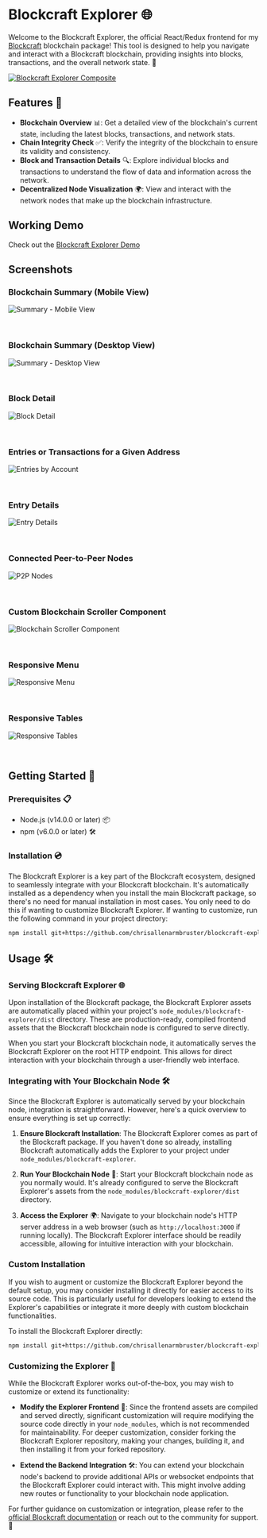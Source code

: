 # Blockcraft Explorer 🌐

Welcome to the Blockcraft Explorer, the official React/Redux frontend for my [Blockcraft](https://github.com/chrisallenarmbruster/blockcraft) blockchain package! This tool is designed to help you navigate and interact with a Blockcraft blockchain, providing insights into blocks, transactions, and the overall network state. 🚀
<br>

[![Blockcraft Explorer Composite](/public/images/screenshots/composite.png)](https://node1.blockcraft.rev4labs.com)

## Features 🌟

- **Blockchain Overview** 📊: Get a detailed view of the blockchain's current state, including the latest blocks, transactions, and network stats.
- **Chain Integrity Check** ✅: Verify the integrity of the blockchain to ensure its validity and consistency.
- **Block and Transaction Details** 🔍: Explore individual blocks and transactions to understand the flow of data and information across the network.
- **Decentralized Node Visualization** 🌍: View and interact with the network nodes that make up the blockchain infrastructure.

## Working Demo

Check out the [Blockcraft Explorer Demo](https://node1.blockcraft.rev4labs.com)

## Screenshots

### Blockchain Summary (Mobile View)

![Summary - Mobile View](/public/images/screenshots/home-sm-frame.png)

<br>

### Blockchain Summary (Desktop View)

![Summary - Desktop View](/public/images/screenshots/summary.png)

<br>

### Block Detail

![Block Detail](/public/images/screenshots/block-detail.png)

<br>

### Entries or Transactions for a Given Address

![Entries by Account](/public/images/screenshots/entries.png)

<br>

### Entry Details

![Entry Details](/public/images/screenshots/entry-details.png)

<br>

### Connected Peer-to-Peer Nodes

![P2P Nodes](/public/images/screenshots/nodes-sm.png)

<br>

### Custom Blockchain Scroller Component

![Blockchain Scroller Component](/public/images/screenshots/block-scroller.gif)

<br>

### Responsive Menu

![Responsive Menu](/public/images/screenshots/off-canvas-menu.gif)

<br>

### Responsive Tables

![Responsive Tables](/public/images/screenshots/responsive-table.gif)

<br>

## Getting Started 🚀

### Prerequisites 📋

- Node.js (v14.0.0 or later) 📦
- npm (v6.0.0 or later) 🛠

### Installation 💿

The Blockcraft Explorer is a key part of the Blockcraft ecosystem, designed to seamlessly integrate with your Blockcraft blockchain. It's automatically installed as a dependency when you install the main Blockcraft package, so there's no need for manual installation in most cases. You only need to do this if wanting to customize Blockcraft Explorer. If wanting to customize, run the following command in your project directory:

```bash
npm install git+https://github.com/chrisallenarmbruster/blockcraft-explorer.git
```

## Usage 🛠

### Serving Blockcraft Explorer 🌐

Upon installation of the Blockcraft package, the Blockcraft Explorer assets are automatically placed within your project's `node_modules/blockcraft-explorer/dist` directory. These are production-ready, compiled frontend assets that the Blockcraft blockchain node is configured to serve directly.

When you start your Blockcraft blockchain node, it automatically serves the Blockcraft Explorer on the root HTTP endpoint. This allows for direct interaction with your blockchain through a user-friendly web interface.

### Integrating with Your Blockchain Node 🛠️

Since the Blockcraft Explorer is automatically served by your blockchain node, integration is straightforward. However, here's a quick overview to ensure everything is set up correctly:

1. **Ensure Blockcraft Installation**: The Blockcraft Explorer comes as part of the Blockcraft package. If you haven't done so already, installing Blockcraft automatically adds the Explorer to your project under `node_modules/blockcraft-explorer`.

2. **Run Your Blockchain Node** 🚀: Start your Blockcraft blockchain node as you normally would. It's already configured to serve the Blockcraft Explorer's assets from the `node_modules/blockcraft-explorer/dist` directory.

3. **Access the Explorer** 🌍: Navigate to your blockchain node's HTTP server address in a web browser (such as `http://localhost:3000` if running locally). The Blockcraft Explorer interface should be readily accessible, allowing for intuitive interaction with your blockchain.

### Custom Installation

If you wish to augment or customize the Blockcraft Explorer beyond the default setup, you may consider installing it directly for easier access to its source code. This is particularly useful for developers looking to extend the Explorer's capabilities or integrate it more deeply with custom blockchain functionalities.

To install the Blockcraft Explorer directly:

```bash
npm install git+https://github.com/chrisallenarmbruster/blockcraft-explorer.git
```

### Customizing the Explorer 🔧

While the Blockcraft Explorer works out-of-the-box, you may wish to customize or extend its functionality:

- **Modify the Explorer Frontend** 🎨: Since the frontend assets are compiled and served directly, significant customization will require modifying the source code directly in your `node_modules`, which is not recommended for maintainability. For deeper customization, consider forking the Blockcraft Explorer repository, making your changes, building it, and then installing it from your forked repository.

- **Extend the Backend Integration** 🛠️: You can extend your blockchain node's backend to provide additional APIs or websocket endpoints that the Blockcraft Explorer could interact with. This might involve adding new routes or functionality to your blockchain node application.

For further guidance on customization or integration, please refer to the [official Blockcraft documentation](https://github.com/chrisallenarmbruster/blockcraft-explorer#readme) or reach out to the community for support. 🤝
